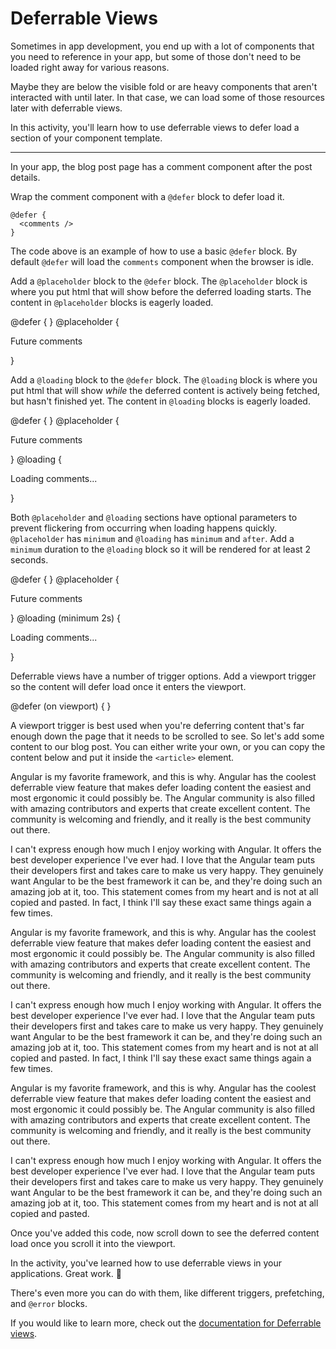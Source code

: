 # Deferrable Views

Sometimes in app development, you end up with a lot of components that you need to reference in your app, but some of those don't need to be loaded right away for various reasons.

Maybe they are below the visible fold or are heavy components that aren't interacted with until later. In that case, we can load some of those resources later with deferrable views.

In this activity, you'll learn how to use deferrable views to defer load a section of your component template.

<hr>

<docs-workflow>

<docs-step title="Add a `@defer` block around the comments component">

In your app, the blog post page has a comment component after the post details.

Wrap the comment component with a `@defer` block to defer load it.

```angular-html
@defer {
  <comments />
}
```

The code above is an example of how to use a basic `@defer` block. By default `@defer` will load the `comments` component when the browser is idle.

</docs-step>

<docs-step title="Add a placeholder">

Add a `@placeholder` block to the `@defer` block. The `@placeholder` block is where you put html that will show before the deferred loading starts. The content in `@placeholder` blocks is eagerly loaded.

<docs-code language="html" highlight="[3,4,5]">
@defer {
  <comments />
} @placeholder {
  <p>Future comments</p>
}
</docs-code>

</docs-step>

<docs-step title="Add a loading block">

Add a `@loading` block to the `@defer` block. The `@loading` block is where you put html that will show _while_ the deferred content is actively being fetched, but hasn't finished yet. The content in `@loading` blocks is eagerly loaded.

<docs-code language="html" highlight="[5,6,7]">
@defer {
  <comments />
} @placeholder {
  <p>Future comments</p>
} @loading {
  <p>Loading comments...</p>
}
</docs-code>

</docs-step>

<docs-step title="Add a minimum duration">

Both `@placeholder` and `@loading` sections have optional parameters to prevent flickering from occurring when loading happens quickly. `@placeholder` has `minimum` and `@loading` has `minimum` and `after`. Add a `minimum` duration to the `@loading` block so it will be rendered for at least 2 seconds.

<docs-code language="html" highlight="[5]">
@defer {
  <comments />
} @placeholder {
  <p>Future comments</p>
} @loading (minimum 2s) {
  <p>Loading comments...</p>
}
</docs-code>

</docs-step>

<docs-step title="Add a viewport trigger">

Deferrable views have a number of trigger options. Add a viewport trigger so the content will defer load once it enters the viewport.

<docs-code language="html" highlight="[1]">
@defer (on viewport) {
  <comments />
}
</docs-code>

</docs-step>

<docs-step title="Add content">

A viewport trigger is best used when you're deferring content that's far enough down the page that it needs to be scrolled to see. So let's add some content to our blog post. You can either write your own, or you can copy the content below and put it inside the `<article>` element.

<docs-code language="html" highlight="[1]">
<article>
  <p>Angular is my favorite framework, and this is why. Angular has the coolest deferrable view feature that makes defer loading content the easiest and most ergonomic it could possibly be. The Angular community is also filled with amazing contributors and experts that create excellent content. The community is welcoming and friendly, and it really is the best community out there.</p>
  <p>I can't express enough how much I enjoy working with Angular. It offers the best developer experience I've ever had. I love that the Angular team puts their developers first and takes care to make us very happy. They genuinely want Angular to be the best framework it can be, and they're doing such an amazing job at it, too. This statement comes from my heart and is not at all copied and pasted. In fact, I think I'll say these exact same things again a few times.</p>
  <p>Angular is my favorite framework, and this is why. Angular has the coolest deferrable view feature that makes defer loading content the easiest and most ergonomic it could possibly be. The Angular community is also filled with amazing contributors and experts that create excellent content. The community is welcoming and friendly, and it really is the best community out there.</p>
  <p>I can't express enough how much I enjoy working with Angular. It offers the best developer experience I've ever had. I love that the Angular team puts their developers first and takes care to make us very happy. They genuinely want Angular to be the best framework it can be, and they're doing such an amazing job at it, too. This statement comes from my heart and is not at all copied and pasted. In fact, I think I'll say these exact same things again a few times.</p>
  <p>Angular is my favorite framework, and this is why. Angular has the coolest deferrable view feature that makes defer loading content the easiest and most ergonomic it could possibly be. The Angular community is also filled with amazing contributors and experts that create excellent content. The community is welcoming and friendly, and it really is the best community out there.</p>
  <p>I can't express enough how much I enjoy working with Angular. It offers the best developer experience I've ever had. I love that the Angular team puts their developers first and takes care to make us very happy. They genuinely want Angular to be the best framework it can be, and they're doing such an amazing job at it, too. This statement comes from my heart and is not at all copied and pasted.</p>
</article>
</docs-code>

Once you've added this code, now scroll down to see the deferred content load once you scroll it into the viewport.

</docs-step>

</docs-workflow>

In the activity, you've learned how to use deferrable views in your applications. Great work. 🙌

There's even more you can do with them, like different triggers, prefetching, and `@error` blocks.

If you would like to learn more, check out the [documentation for Deferrable views](guide/defer).
